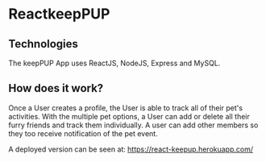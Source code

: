 # ReactkeepPUP

## Technologies
The keepPUP App uses ReactJS, NodeJS, Express and MySQL.

## How does it work?
Once a User creates a profile, the User is able to track all of their pet's activities. With the multiple pet options, a User can add or delete all their furry friends and track them individually. A user can add other members so they too receive notification of the pet event.


A deployed version can be seen at:
https://react-keepup.herokuapp.com/

